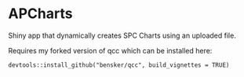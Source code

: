 # APCharts
Shiny app that dynamically creates SPC Charts using an uploaded file.

Requires my forked version of qcc which can be installed here:

    devtools::install_github("bensker/qcc", build_vignettes = TRUE)
